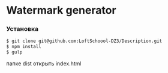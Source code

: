 # Watermark generator

### Установка

```sh
$ git clone git@github.com:LoftSchoool-DZ3/Description.git
$ npm install
$ gulp
```
папке dist открыть index.html
